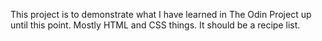 This project is to demonstrate what I have learned in The Odin Project up until this point. Mostly HTML and CSS things. It should be a recipe list.